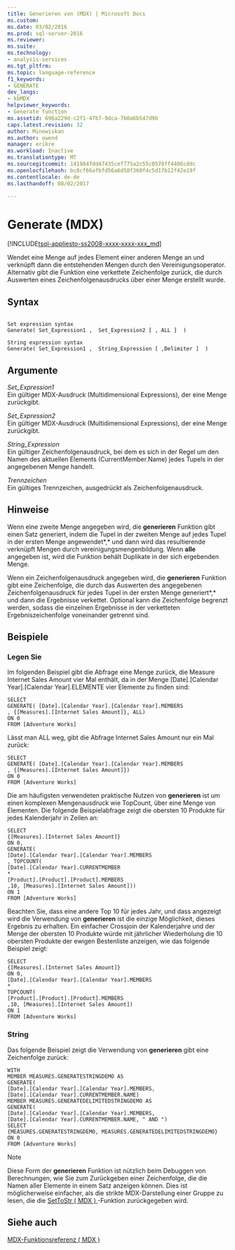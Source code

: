 ```yaml
---
title: Generieren von (MDX) | Microsoft Docs
ms.custom: 
ms.date: 03/02/2016
ms.prod: sql-server-2016
ms.reviewer: 
ms.suite: 
ms.technology:
- analysis-services
ms.tgt_pltfrm: 
ms.topic: language-reference
f1_keywords:
- GENERATE
dev_langs:
- kbMDX
helpviewer_keywords:
- Generate function
ms.assetid: 696a229d-c2f1-47b7-9dca-7b0a6b547d9b
caps.latest.revision: 32
author: Minewiskan
ms.author: owend
manager: erikre
ms.workload: Inactive
ms.translationtype: MT
ms.sourcegitcommit: 1419847dd47435cef775a2c55c0578ff4406cddc
ms.openlocfilehash: bc8cf66afbfd56a6d58f360f4c5d17b12f42e19f
ms.contentlocale: de-de
ms.lasthandoff: 08/02/2017

---
```

# <a name="generate-mdx"></a>Generate (MDX)
[!INCLUDE[tsql-appliesto-ss2008-xxxx-xxxx-xxx_md](../includes/tsql-appliesto-ss2008-xxxx-xxxx-xxx-md.md)]

  Wendet eine Menge auf jedes Element einer anderen Menge an und verknüpft dann die entstehenden Mengen durch den Vereinigungsoperator. Alternativ gibt die Funktion eine verkettete Zeichenfolge zurück, die durch Auswerten eines Zeichenfolgenausdrucks über einer Menge erstellt wurde.  
  
## <a name="syntax"></a>Syntax  
  
```  
  
Set expression syntax  
Generate( Set_Expression1 ,  Set_Expression2 [ , ALL ]  )  
  
String expression syntax  
Generate( Set_Expression1 ,  String_Expression [ ,Delimiter ]  )  
```  
  
## <a name="arguments"></a>Argumente  
 *Set_Expression1*  
 Ein gültiger MDX-Ausdruck (Multidimensional Expressions), der eine Menge zurückgibt.  
  
 *Set_Expression2*  
 Ein gültiger MDX-Ausdruck (Multidimensional Expressions), der eine Menge zurückgibt.  
  
 *String_Expression*  
 Ein gültiger Zeichenfolgenausdruck, bei dem es sich in der Regel um den Namen des aktuellen Elements (CurrentMember.Name) jedes Tupels in der angegebenen Menge handelt.  
  
 *Trennzeichen*  
 Ein gültiges Trennzeichen, ausgedrückt als Zeichenfolgenausdruck.  
  
## <a name="remarks"></a>Hinweise  
 Wenn eine zweite Menge angegeben wird, die **generieren** Funktion gibt einen Satz generiert, indem die Tupel in der zweiten Menge auf jedes Tupel in der ersten Menge angewendet*,* und dann wird das resultierende verknüpft Mengen durch vereinigungsmengenbildung. Wenn **alle** angegeben ist, wird die Funktion behält Duplikate in der sich ergebenden Menge.  
  
 Wenn ein Zeichenfolgenausdruck angegeben wird, die **generieren** Funktion gibt eine Zeichenfolge, die durch das Auswerten des angegebenen Zeichenfolgenausdruck für jedes Tupel in der ersten Menge generiert*,* und dann die Ergebnisse verkettet. Optional kann die Zeichenfolge begrenzt werden, sodass die einzelnen Ergebnisse in der verketteten Ergebniszeichenfolge voneinander getrennt sind.  
  
## <a name="examples"></a>Beispiele  
  
### <a name="set"></a>Legen Sie  
 Im folgenden Beispiel gibt die Abfrage eine Menge zurück, die Measure Internet Sales Amount vier Mal enthält, da in der Menge [Date].[Calendar Year].[Calendar Year].ELEMENTE vier Elemente zu finden sind:  
  
```  
SELECT   
GENERATE( [Date].[Calendar Year].[Calendar Year].MEMBERS  
, {[Measures].[Internet Sales Amount]}, ALL)  
ON 0  
FROM [Adventure Works]  
```  
  
 Lässt man ALL weg, gibt die Abfrage Internet Sales Amount nur ein Mal zurück:  
  
```  
SELECT   
GENERATE( [Date].[Calendar Year].[Calendar Year].MEMBERS  
, {[Measures].[Internet Sales Amount]})  
ON 0  
FROM [Adventure Works]  
```  
  
 Die am häufigsten verwendeten praktische Nutzen von **generieren** ist um einen komplexen Mengenausdruck wie TopCount, über eine Menge von Elementen. Die folgende Beispielabfrage zeigt die obersten 10 Produkte für jedes Kalenderjahr in Zeilen an:  
  
```  
SELECT   
{[Measures].[Internet Sales Amount]}  
ON 0,  
GENERATE(   
[Date].[Calendar Year].[Calendar Year].MEMBERS  
, TOPCOUNT(  
[Date].[Calendar Year].CURRENTMEMBER  
*  
[Product].[Product].[Product].MEMBERS  
,10, [Measures].[Internet Sales Amount]))  
ON 1  
FROM [Adventure Works]  
```  
  
 Beachten Sie, dass eine andere Top 10 für jedes Jahr, und dass angezeigt wird die Verwendung von **generieren** ist die einzige Möglichkeit, dieses Ergebnis zu erhalten. Ein einfacher Crossjoin der Kalenderjahre und der Menge der obersten 10 Produkte würde mit jährlicher Wiederholung die 10 obersten Produkte der ewigen Bestenliste anzeigen, wie das folgende Beispiel zeigt:  
  
```  
SELECT   
{[Measures].[Internet Sales Amount]}  
ON 0,  
[Date].[Calendar Year].[Calendar Year].MEMBERS  
*   
TOPCOUNT(  
[Product].[Product].[Product].MEMBERS  
,10, [Measures].[Internet Sales Amount])  
ON 1  
FROM [Adventure Works]  
```  
  
### <a name="string"></a>String  
 Das folgende Beispiel zeigt die Verwendung von **generieren** gibt eine Zeichenfolge zurück:  
  
```  
WITH   
MEMBER MEASURES.GENERATESTRINGDEMO AS  
GENERATE(   
[Date].[Calendar Year].[Calendar Year].MEMBERS,  
[Date].[Calendar Year].CURRENTMEMBER.NAME)  
MEMBER MEASURES.GENERATEDELIMITEDSTRINGDEMO AS  
GENERATE(   
[Date].[Calendar Year].[Calendar Year].MEMBERS,  
[Date].[Calendar Year].CURRENTMEMBER.NAME, " AND ")  
SELECT   
{MEASURES.GENERATESTRINGDEMO, MEASURES.GENERATEDELIMITEDSTRINGDEMO}  
ON 0  
FROM [Adventure Works]  
```  
  
> [!NOTE]  
>  Diese Form der **generieren** Funktion ist nützlich beim Debuggen von Berechnungen, wie Sie zum Zurückgeben einer Zeichenfolge, die die Namen aller Elemente in einem Satz anzeigen können. Dies ist möglicherweise einfacher, als die strikte MDX-Darstellung einer Gruppe zu lesen, die die [SetToStr &#40; MDX &#41; ](../mdx/settostr-mdx.md) -Funktion zurückgegeben wird.  
  
## <a name="see-also"></a>Siehe auch  
 [MDX-Funktionsreferenz &#40; MDX &#41;](../mdx/mdx-function-reference-mdx.md)  
  
  

